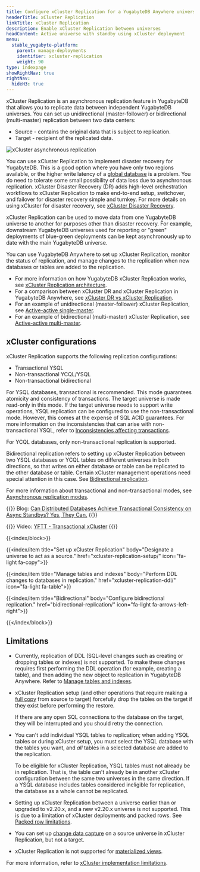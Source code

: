 ```yaml
---
title: Configure xCluster Replication for a YugabyteDB Anywhere universe
headerTitle: xCluster Replication
linkTitle: xCluster Replication
description: Enable xCluster Replication between universes
headContent: Active universe with standby using xCluster deployment
menu:
  stable_yugabyte-platform:
    parent: manage-deployments
    identifier: xcluster-replication
    weight: 90
type: indexpage
showRightNav: true
rightNav:
  hideH3: true
---
```


xCluster Replication is an asynchronous replication feature in YugabyteDB that allows you to replicate data between independent YugabyteDB universes. You can set up unidirectional (master-follower) or bidirectional (multi-master) replication between two data centers:

- Source - contains the original data that is subject to replication.
- Target - recipient of the replicated data.

![xCluster asynchronous replication](/images/architecture/replication/active-standby-deployment-new.png)

You can use xCluster Replication to implement disaster recovery for YugabyteDB. This is a good option where you have only two regions available, or the higher write latency of a [global database](../../../develop/build-global-apps/global-database/) is a problem. You do need to tolerate some small possibility of data loss due to asynchronous replication. xCluster Disaster Recovery (DR) adds high-level orchestration workflows to xCluster Replication to make end-to-end setup, switchover, and failover for disaster recovery simple and turnkey. For more details on using xCluster for disaster recovery, see [xCluster Disaster Recovery](../../back-up-restore-universes/disaster-recovery/).

xCluster Replication can be used to move data from one YugabyteDB universe to another for purposes other than disaster recovery. For example, downstream YugabyteDB universes used for reporting or "green" deployments of blue-green deployments can be kept asynchronously up to date with the main YugabyteDB universe.

You can use YugabyteDB Anywhere to set up xCluster Replication, monitor the status of replication, and manage changes to the replication when new databases or tables are added to the replication.

- For more information on how YugabyteDB xCluster Replication works, see [xCluster Replication architecture](../../../architecture/docdb-replication/async-replication/).
- For a comparison between xCluster DR and xCluster Replication in YugabyteDB Anywhere, see [xCluster DR vs xCluster Replication](../../back-up-restore-universes/disaster-recovery/#xcluster-dr-vs-xcluster-replication).
- For an example of unidirectional (master-follower) xCluster Replication, see [Active-active single-master](../../../develop/build-global-apps/active-active-single-master/).
- For an example of bidirectional (multi-master) xCluster Replication, see [Active-active multi-master](../../../develop/build-global-apps/active-active-multi-master/).

## xCluster configurations

xCluster Replication supports the following replication configurations:

- Transactional YSQL
- Non-transactional YCQL/YSQL
- Non-transactional bidirectional

For YSQL databases, transactional is recommended. This mode guarantees atomicity and consistency of transactions. The target universe is made read-only in this mode. If the target universe needs to support write operations, YSQL replication can be configured to use the non-transactional mode. However, this comes at the expense of SQL ACID guarantees. For more information on the inconsistencies that can arise with non-transactional YSQL, refer to [Inconsistencies affecting transactions](../../../architecture/docdb-replication/async-replication/#inconsistencies-affecting-transactions).

For YCQL databases, only non-transactional replication is supported.

Bidirectional replication refers to setting up xCluster Replication between two YSQL databases or YCQL tables on different universes in both directions, so that writes on either database or table can be replicated to the other database or table. Certain xCluster management operations need special attention in this case. See [Bidirectional replication](bidirectional-replication/).

For more information about transactional and non-transactional modes, see [Asynchronous replication modes](../../../architecture/docdb-replication/async-replication/#asynchronous-replication-modes).

{{<lead link="https://www.yugabyte.com/blog/distributed-database-transactional-consistency-async-standby">}}
Blog: [Can Distributed Databases Achieve Transactional Consistency on Async Standbys? Yes, They Can.](https://www.yugabyte.com/blog/distributed-database-transactional-consistency-async-standby/)
{{</lead>}}

{{<lead link="https://www.youtube.com/watch?v=lI6gw7ncBs8/">}}
Video: [YFTT - Transactional xCluster](https://www.youtube.com/watch?lI6gw7ncBs8)
{{</lead>}}

{{<index/block>}}

  {{<index/item
    title="Set up xCluster Replication"
    body="Designate a universe to act as a source."
    href="xcluster-replication-setup/"
    icon="fa-light fa-copy">}}

  {{<index/item
    title="Manage tables and indexes"
    body="Perform DDL changes to databases in replication."
    href="xcluster-replication-ddl/"
    icon="fa-light fa-table">}}

  {{<index/item
    title="Bidirectional"
    body="Configure bidirectional replication."
    href="bidirectional-replication/"
    icon="fa-light fa-arrows-left-right">}}

{{</index/block>}}

## Limitations

- Currently, replication of DDL (SQL-level changes such as creating or dropping tables or indexes) is not supported. To make these changes requires first performing the DDL operation (for example, creating a table), and then adding the new object to replication in YugabyteDB Anywhere. Refer to [Manage tables and indexes](./xcluster-replication-ddl/).

- xCluster Replication setup (and other operations that require making a [full copy](xcluster-replication-setup/#full-copy-during-xcluster-setup) from source to target) forcefully drop the tables on the target if they exist before performing the restore.

    If there are any open SQL connections to the database on the target, they will be interrupted and you should retry the connection.

- You can't add individual YSQL tables to replication; when adding YSQL tables or during xCluster setup, you must select the YSQL database with the tables you want, and _all_ tables in a selected database are added to the replication.

    To be eligible for xCluster Replication, YSQL tables must not already be in replication. That is, the table can't already be in another xCluster configuration between the same two universes in the same direction. If a YSQL database includes tables considered ineligible for replication, the database as a whole cannot be replicated.

- Setting up xCluster Replication between a universe earlier than or upgraded to v2.20.x, and a new v2.20.x universe is not supported. This is due to a limitation of xCluster deployments and packed rows. See [Packed row limitations](../../../architecture/docdb/packed-rows/#limitations).

- You can set up [change data capture](../../../explore/change-data-capture/) on a source universe in xCluster Replication, but not a target.

- xCluster Replication is not supported for [materialized views](../../../explore/ysql-language-features/advanced-features/views/#materialized-views).

For more information, refer to [xCluster implementation limitations](../../../architecture/docdb-replication/async-replication/#limitations).
